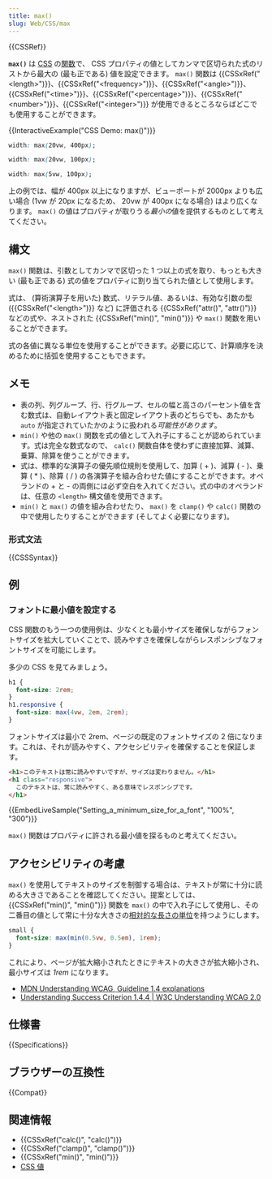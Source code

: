 ```yaml
---
title: max()
slug: Web/CSS/max
---
```


{{CSSRef}}

**`max()`** は [CSS](/ja/docs/Web/CSS) の[関数](/ja/docs/Web/CSS/CSS_Functions)で、 CSS プロパティの値としてカンマで区切られた式のリストから最大の (最も正である) 値を設定できます。 `max()` 関数は {{CSSxRef("&lt;length&gt;")}}、{{CSSxRef("&lt;frequency&gt;")}}、{{CSSxRef("&lt;angle&gt;")}}、{{CSSxRef("&lt;time&gt;")}}、{{CSSxRef("&lt;percentage&gt;")}}、{{CSSxRef("&lt;number&gt;")}}、{{CSSxRef("&lt;integer&gt;")}} が使用できるところならばどこでも使用することができます。

{{InteractiveExample("CSS Demo: max()")}}

```css interactive-example-choice
width: max(20vw, 400px);
```

```css interactive-example-choice
width: max(20vw, 100px);
```

```css interactive-example-choice
width: max(5vw, 100px);
```

上の例では、幅が 400px 以上になりますが、ビューポートが 2000px よりも広い場合 (1vw が 20px になるため、 20vw が 400px になる場合) はより広くなります。 `max()` の値はプロパティが取りうる<em>最小の</em>値を提供するものとして考えてください。

## 構文

`max()` 関数は、引数としてカンマで区切った 1 つ以上の式を取り、もっとも大きい (最も正である) 式の値をプロパティに割り当てられた値として使用します。

式は、 (算術演算子を用いた) 数式、リテラル値、あるいは、有効な引数の型 ({{CSSxRef("&lt;length&gt;")}} など) に評価される {{CSSxRef("attr()", "attr()")}} などの式や、ネストされた {{CSSxRef("min()", "min()")}} や `max()` 関数を用いることができます。

式の各値に異なる単位を使用することができます。必要に応じて、計算順序を決めるために括弧を使用することもできます。

## メモ

- 表の列、列グループ、行、行グループ、セルの幅と高さのパーセント値を含む数式は、自動レイアウト表と固定レイアウト表のどちらでも、あたかも `auto` が指定されていたかのように扱われる*可能性があります*。
- `min()` や他の `max()` 関数を式の値として入れ子にすることが認められています。式は完全な数式なので、 `calc()` 関数自体を使わずに直接加算、減算、乗算、除算を使うことができます。
- 式は、標準的な演算子の優先順位規則を使用して、加算 ( + )、減算 ( - )、乗算 ( \* )、除算 ( / ) の各演算子を組み合わせた値にすることができます。オペランドの + と - の両側には必ず空白を入れてください。式の中のオペランドは、任意の `<length>` 構文値を使用できます。
- `min()` と `max()` の値を組み合わせたり、 `max()` を `clamp()` や `calc()` 関数の中で使用したりすることができます (そしてよく必要になります)。

### 形式文法

{{CSSSyntax}}

## 例

<h3 id="Setting_a_minimum_size_for_a_font">フォントに最小値を設定する</h3>

CSS 関数のもう一つの使用例は、少なくとも最小サイズを確保しながらフォントサイズを拡大していくことで、読みやすさを確保しながらレスポンシブなフォントサイズを可能にします。

多少の CSS を見てみましょう。

```css
h1 {
  font-size: 2rem;
}
h1.responsive {
  font-size: max(4vw, 2em, 2rem);
}
```

フォントサイズは最小で 2rem、ページの既定のフォントサイズの 2 倍になります。これは、それが読みやすく、アクセシビリティを確保することを保証します。

```html
<h1>このテキストは常に読みやすいですが、サイズは変わりません。</h1>
<h1 class="responsive">
  このテキストは、常に読みやすく、ある意味でレスポンシブです。
</h1>
```

{{EmbedLiveSample("Setting_a_minimum_size_for_a_font", "100%", "300")}}

`max()` 関数はプロパティに許される最小値を探るものと考えてください。

<h2 id="Accessibility_concerns">アクセシビリティの考慮</h2>

`max()` を使用してテキストのサイズを制御する場合は、テキストが常に十分に読める大きさであることを確認してください。提案としては、 {{CSSxRef("min()", "min()")}} 関数を `max()` の中で入れ子にして使用し、その二番目の値として常に十分な大きさの[相対的な長さの単位](/ja/docs/Web/CSS/length#相対的な長さの単位)を持つようにします。

```css
small {
  font-size: max(min(0.5vw, 0.5em), 1rem);
}
```

これにより、ページが拡大縮小されたときにテキストの大きさが拡大縮小され、最小サイズは _1rem_ になります。

- [MDN Understanding WCAG, Guideline 1.4 explanations](/ja/docs/Web/Accessibility/Understanding_WCAG/Perceivable#ガイドライン_1.4_前景と背景の区別を含め、ユーザーがコンテンツを見たり聞いたりしやすくする)
- [Understanding Success Criterion 1.4.4 | W3C Understanding WCAG 2.0](https://www.w3.org/TR/UNDERSTANDING-WCAG20/visual-audio-contrast-scale.html)

## 仕様書

{{Specifications}}

## ブラウザーの互換性

{{Compat}}

## 関連情報

- {{CSSxRef("calc()", "calc()")}}
- {{CSSxRef("clamp()", "clamp()")}}
- {{CSSxRef("min()", "min()")}}
- [CSS 値](/ja/docs/Learn/CSS/Building_blocks/Values_and_units)

